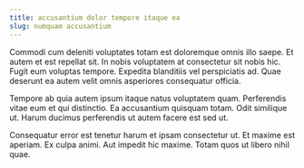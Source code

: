 ```yaml
---
title: accusantium dolor tempore itaque ea
slug: numquam accusantium
---
```


Commodi cum deleniti voluptates totam est doloremque omnis illo saepe. Et autem et est repellat sit. In nobis voluptatem at consectetur sit nobis hic. Fugit eum voluptas tempore. Expedita blanditiis vel perspiciatis ad. Quae deserunt ea autem velit omnis asperiores consequatur officia.

Tempore ab quia autem ipsum itaque natus voluptatem quam. Perferendis vitae eum et qui distinctio. Ea accusantium quisquam totam. Odit similique ut. Harum ducimus perferendis ut autem facere est sed ut.

Consequatur error est tenetur harum et ipsam consectetur ut. Et maxime est aperiam. Ex culpa animi. Aut impedit hic maxime. Totam quos ut libero nihil quae.
